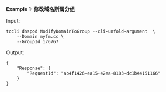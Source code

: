 **Example 1: 修改域名所属分组**

 

Input: 

```
tccli dnspod ModifyDomainToGroup --cli-unfold-argument  \
    --Domain myfm.cc \
    --GroupId 176767
```

Output: 
```
{
    "Response": {
        "RequestId": "ab4f1426-ea15-42ea-8183-dc1b44151166"
    }
}
```

